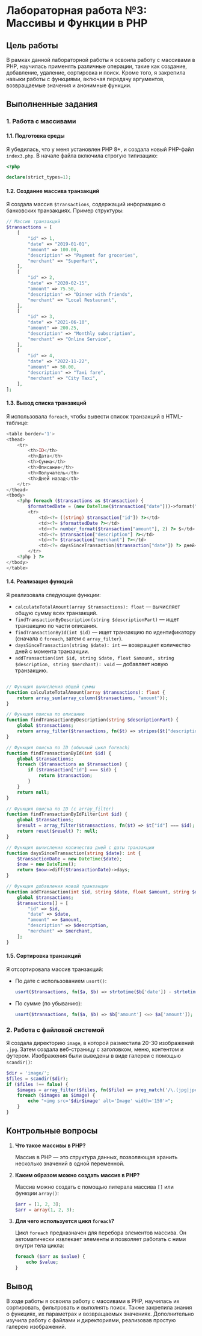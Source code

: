# Лабораторная работа №3: Массивы и Функции в PHP

## Цель работы

В рамках данной лабораторной работы я освоила работу с массивами в PHP, научилась применять различные операции, такие как создание, добавление, удаление, сортировка и поиск. Кроме того, я закрепила навыки работы с функциями, включая передачу аргументов, возвращаемые значения и анонимные функции.

## Выполненные задания

### 1. Работа с массивами

#### 1.1. Подготовка среды

Я убедилась, что у меня установлен PHP 8+, и создала новый PHP-файл `index3.php`. В начале файла включила строгую типизацию:

```php
<?php

declare(strict_types=1);
```

#### 1.2. Создание массива транзакций

Я создала массив `$transactions`, содержащий информацию о банковских транзакциях. Пример структуры:

```php
// Массив транзакций
$transactions = [
    [
        "id" => 1,
        "date" => "2019-01-01",
        "amount" => 100.00,
        "description" => "Payment for groceries",
        "merchant" => "SuperMart",
    ],
    [
        "id" => 2,
        "date" => "2020-02-15",
        "amount" => 75.50,
        "description" => "Dinner with friends",
        "merchant" => "Local Restaurant",
    ],
    [
        "id" => 3,
        "date" => "2021-06-10",
        "amount" => 200.25,
        "description" => "Monthly subscription",
        "merchant" => "Online Service",
    ],
    [
        "id" => 4,
        "date" => "2022-11-22",
        "amount" => 50.00,
        "description" => "Taxi fare",
        "merchant" => "City Taxi",
    ],
];
```

#### 1.3. Вывод списка транзакций

Я использовала `foreach`, чтобы вывести список транзакций в HTML-таблице:

```php
<table border='1'>
<thead>
    <tr>
        <th>ID</th>
        <th>Дата</th>
        <th>Сумма</th>
        <th>Описание</th>
        <th>Получатель</th>
        <th>Дней назад</th>
    </tr>
</thead>
<tbody>
    <?php foreach ($transactions as $transaction) {
        $formattedDate = (new DateTime($transaction["date"]))->format("d-m-Y"); ?>
        <tr>
            <td><?= ((string) $transaction["id"]) ?></td>
            <td><?= $formattedDate ?></td>
            <td><?= number_format($transaction["amount"], 2) ?> $</td>
            <td><?= $transaction["description"] ?></td>
            <td><?= $transaction["merchant"] ?></td>
            <td><?= daysSinceTransaction($transaction["date"]) ?> дней</td>
        </tr>
    <?php } ?>
</tbody>
</table>
```

#### 1.4. Реализация функций

Я реализовала следующие функции:

- `calculateTotalAmount(array $transactions): float` — вычисляет общую сумму всех транзакций.
- `findTransactionByDescription(string $descriptionPart)` — ищет транзакцию по части описания.
- `findTransactionById(int $id)` — ищет транзакцию по идентификатору (сначала с `foreach`, затем с `array_filter`).
- `daysSinceTransaction(string $date): int` — возвращает количество дней с момента транзакции.
- `addTransaction(int $id, string $date, float $amount, string $description, string $merchant): void` — добавляет новую транзакцию.

```php

// Функция вычисления общей суммы
function calculateTotalAmount(array $transactions): float {
    return array_sum(array_column($transactions, "amount"));
}

// Функция поиска по описанию
function findTransactionByDescription(string $descriptionPart) {
    global $transactions;
    return array_filter($transactions, fn($t) => stripos($t["description"], $descriptionPart) !== false);
}

// Функция поиска по ID (обычный цикл foreach)
function findTransactionById(int $id) {
    global $transactions;
    foreach ($transactions as $transaction) {
        if ($transaction["id"] === $id) {
            return $transaction;
        }
    }
    return null;
}

// Функция поиска по ID (с array_filter)
function findTransactionByIdFilter(int $id) {
    global $transactions;
    $result = array_filter($transactions, fn($t) => $t["id"] === $id);
    return reset($result) ?: null;
}

// Функция вычисления количества дней с даты транзакции
function daysSinceTransaction(string $date): int {
    $transactionDate = new DateTime($date);
    $now = new DateTime();
    return $now->diff($transactionDate)->days;
}

// Функция добавления новой транзакции
function addTransaction(int $id, string $date, float $amount, string $description, string $merchant): void {
    global $transactions;
    $transactions[] = [
        "id" => $id,
        "date" => $date,
        "amount" => $amount,
        "description" => $description,
        "merchant" => $merchant,
    ];
}
```

#### 1.5. Сортировка транзакций

Я отсортировала массив транзакций:

- По дате с использованием `usort()`:
  
  ```php
  usort($transactions, fn($a, $b) => strtotime($b['date']) - strtotime($a['date']));
  ```
  
- По сумме (по убыванию):
  
  ```php
  usort($transactions, fn($a, $b) => $b['amount'] <=> $a['amount']);
  ```

### 2. Работа с файловой системой

Я создала директорию `image`, в которой разместила 20-30 изображений `.jpg`. Затем создала веб-страницу с заголовком, меню, контентом и футером. Изображения были выведены в виде галереи с помощью `scandir()`:

```php
$dir = 'image/';
$files = scandir($dir);
if ($files !== false) {
    $images = array_filter($files, fn($file) => preg_match('/\.(jpg|jpeg|png|gif)$/i', $file));
    foreach ($images as $image) {
        echo "<img src='$dir$image' alt='Image' width='150'>";
    }
}
```

## Контрольные вопросы

1. **Что такое массивы в PHP?**
   
   Массив в PHP — это структура данных, позволяющая хранить несколько значений в одной переменной. 

2. **Каким образом можно создать массив в PHP?**
   
   Массив можно создать с помощью литерала массива `[]` или функции `array()`:
   
   ```php
   $arr = [1, 2, 3];
   $arr = array(1, 2, 3);
   ```

3. **Для чего используется цикл `foreach`?**
   
   Цикл `foreach` предназначен для перебора элементов массива. Он автоматически извлекает элементы и позволяет работать с ними внутри тела цикла:
   
   ```php
   foreach ($arr as $value) {
       echo $value;
   }
   ```

## Вывод

В ходе работы я освоила работу с массивами в PHP, научилась их сортировать, фильтровать и выполнять поиск. Также закрепила знания о функциях, их параметрах и возвращаемых значениях. Дополнительно изучила работу с файлами и директориями, реализовав простую галерею изображений.


